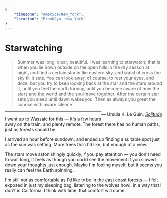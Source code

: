```yaml
---
{
	"timezone": "America/New_York",
	"location": "Brooklyn, New York"
}
---
```

# Starwatching

> Summer was long, clear, beautiful. I was learning to starwatch; that is when you lie down outside on the open hills in the dry season at night, and find a certain star in the eastern sky, and watch it cross the sky till it sets. You can look away, of course, to rest your eyes, and doze, but you try to keep looking back at the star and the stars around it, until you feel the earth turning, until you become aware of how the stars and the world and the soul move together. After the certain star sets you sleep until dawn wakes you. Then as always you greet the sunrise with aware silence.

<span style="float: right;">— Ursula K. Le Guin, *[Solitude](https://www.goodreads.com/en/book/show/23637384-solitude)*</span>

---

I went up to Wassaic for this — it's a few hours away on the train, and plenty remote. The forest there has no human paths, just as forests should be.

I arrived an hour before sundown, and ended up finding a suitable spot just as the sun was setting. More trees than I'd like, but enough of a view.

The stars move astonishingly quickly, if you pay attention — you don't need to wait long, it feels as though you could see the movement if you slowed down your thoughts just enough. Maybe I'm fooling myself, but it seems you really can feel the Earth spinning.

I'm still not as comfortable as I'd like to be in the east coast forests — I felt exposed in just my sleeping bag, listening to the wolves howl, in a way that I don't in California. I think with time, that comfort will come.
